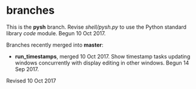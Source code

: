 
branches
========

This is the **pysh** branch.  Revise *shell/pysh.py* to use the Python
standard library *code* module.  Begun 10 Oct 2017.

Branches recently merged into **master**:

- **run_timestamps**, merged 10 Oct 2017.  Show timestamp tasks updating
windows concurrently with display editing in other windows.  Begun 14
Sep 2017.

Revised 10 Oct 2017
